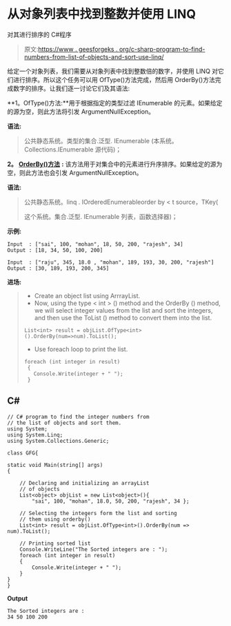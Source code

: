 # 从对象列表中找到整数并使用 LINQ

对其进行排序的 C#程序

> 原文:[https://www . geesforgeks . org/c-sharp-program-to-find-numbers-from-list-of-objects-and-sort-use-linq/](https://www.geeksforgeeks.org/c-sharp-program-to-find-integer-numbers-from-the-list-of-objects-and-sort-them-using-linq/)

给定一个对象列表，我们需要从对象列表中找到整数倍的数字，并使用 LINQ 对它们进行排序。所以这个任务可以用 OfType()方法完成，然后用 OrderBy()方法完成数字的排序。让我们逐一讨论它们及其语法:

**1。OfType()方法:**用于根据指定的类型过滤 IEnumerable 的元素。如果给定的源为空，则此方法将引发 ArgumentNullException。

**语法:**

> 公共静态系统。类型<tresult>的集合.泛型. IEnumerable <tresult>(本系统。Collections.IEnumerable 源代码)；</tresult></tresult>

**2。** [**OrderBy()方法**](https://www.geeksforgeeks.org/linq-sorting-operator-orderby/) **:** 该方法用于对集合中的元素进行升序排序。如果给定的源为空，则此方法也会引发 ArgumentNullException。

**语法:**

> 公共静态系统。linq . IOrderedEnumerable<tsource>order by < t source，TKey(</tsource>
> 
> 这个系统。集合.泛型. IEnumerable <tsource>列表，函数<tsource>选择器)；</tsource></tsource>

**示例:**

```
Input  : ["sai", 100, "mohan", 18, 50, 200, "rajesh", 34]
Output : [18, 34, 50, 100, 200]

Input  : ["raju", 345, 18.0 , "mohan", 189, 193, 30, 200, "rajesh"]
Output : [30, 189, 193, 200, 345]
```

**进场:**

> *   Create an object list using ArrrayList.
> *   Now, using the type < int > () method and the OrderBy () method, we will select integer values from the list and sort the integers, and then use the ToList () method to convert them into the list.
> 
> ```
> List<int> result = objList.OfType<int>().OrderBy(num=>num).ToList();
> ```
> 
> *   Use foreach loop to print the list.
> 
> ```
> foreach (int integer in result)
>  {
>    Console.Write(integer + " ");
>  }
> ```

## C#

```
// C# program to find the integer numbers from 
// the list of objects and sort them.
using System;
using System.Linq;
using System.Collections.Generic;

class GFG{

static void Main(string[] args)
{

    // Declaring and initializing an arrayList
    // of objects
    List<object> objList = new List<object>(){ 
        "sai", 100, "mohan", 18.0, 50, 200, "rajesh", 34 };

    // Selecting the integers form the list and sorting
    // them using orderby()
    List<int> result = objList.OfType<int>().OrderBy(num => num).ToList();

    // Printing sorted list
    Console.WriteLine("The Sorted integers are : ");
    foreach (int integer in result)
    {
        Console.Write(integer + " ");
    }
}
}
```

**Output**

```
The Sorted integers are : 
34 50 100 200 
```